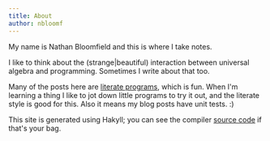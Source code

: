 ```yaml
---
title: About
author: nbloomf
---
```


My name is Nathan Bloomfield and this is where I take notes.

I like to think about the (strange|beautiful) interaction between universal algebra and programming. Sometimes I write about that too.

Many of the posts here are [literate programs](https://en.wikipedia.org/wiki/Literate_programming), which is fun. When I'm learning a thing I like to jot down little programs to try it out, and the literate style is good for this. Also it means my blog posts have unit tests. :)

This site is generated using Hakyll; you can see the compiler [source code](/site.html) if that's your bag.
